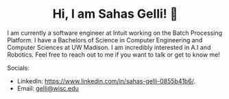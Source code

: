 <h1 align="center">Hi, I am Sahas Gelli! 👋</h1>

I am currently a software engineer at Intuit working on the Batch Processing Platform. I have a Bachelors of Science in Computer Engineering and Computer Sciences at UW Madison. I am incredibly interested in A.I and Robotics. Feel free to reach out to me if you want to talk or get to know me!

Socials:
- LinkedIn: <https://www.linkedin.com/in/sahas-gelli-0855b41b6/>.
- Email: gelli@wisc.edu

<!---
SahasG/SahasG is a ✨ special ✨ repository because its `README.md` (this file) appears on your GitHub profile.
You can click the Preview link to take a look at your changes.
--->
